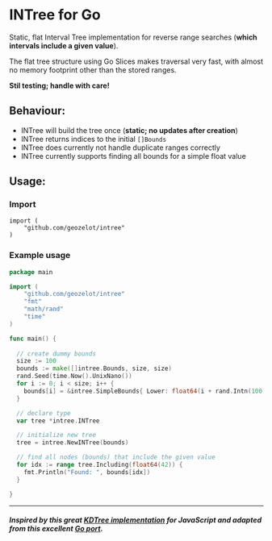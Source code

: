 # INTree for Go

Static, flat Interval Tree implementation for reverse range searches (**which intervals include a given value**).

The flat tree structure using Go Slices makes traversal very fast, with almost no memory footprint other than the stored ranges.

**Stil testing; handle with care!**

## Behaviour:

* INTree will build the tree once (**static; no updates after creation**)
* INTree returns indices to the initial `[]Bounds`
* INTree does currently not handle duplicate ranges correctly
* INTree currently supports finding all bounds for a simple float value

## Usage:

### Import
```
import (
    "github.com/geozelot/intree"
)
```

### Example usage

```go
package main

import (
    "github.com/geozelot/intree"
    "fmt"
    "math/rand"
    "time"
)

func main() {
 
  // create dummy bounds
  size := 100
  bounds := make([]intree.Bounds, size, size)
  rand.Seed(time.Now().UnixNano())
  for i := 0; i < size; i++ {
    bounds[i] = &intree.SimpleBounds{ Lower: float64(i + rand.Intn(100)), Upper: float64(i * 2 + rand.Intn(100))
  }

  // declare type
  var tree *intree.INTree

  // initialize new tree
  tree = intree.NewINTree(bounds)

  // find all nodes (bounds) that include the given value
  for idx := range tree.Including(float64(42)) {
    fmt.Println("Found: ", bounds[idx])
  }

}
```
____

##### Inspired by this great [KDTree implementation](https://github.com/mourner/kdbush) for JavaScript and adapted from this excellent [Go port](https://github.com/MadAppGang/kdbush).
